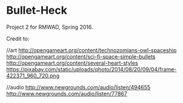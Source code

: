 # Bullet-Heck

Project 2 for RMWAD, Spring 2016.

Credit to:

//art
http://opengameart.org/content/technozomians-owl-spaceship
http://opengameart.org/content/sci-fi-space-simple-bullets
http://opengameart.org/content/several-heart-styles
https://pixabay.com/static/uploads/photo/2014/08/20/09/04/frame-422371_960_720.png

//audio
http://www.newgrounds.com/audio/listen/494655
http://www.newgrounds.com/audio/listen/77867